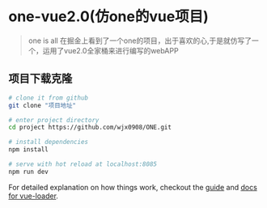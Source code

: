# one-vue2.0(仿one的vue项目)

> one is all
>在掘金上看到了一个one的项目，出于喜欢的心,于是就仿写了一个，运用了vue2.0全家桶来进行编写的webAPP

## 项目下载克隆

``` bash
# clone it from github
git clone "项目地址"

# enter project directory
cd project https://github.com/wjx0908/ONE.git

# install dependencies
npm install

# serve with hot reload at localhost:8085
npm run dev


```

For detailed explanation on how things work, checkout the [guide](http://vuejs-templates.github.io/webpack/) and [docs for vue-loader](http://vuejs.github.io/vue-loader).
